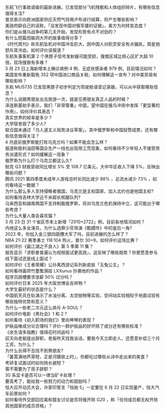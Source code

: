 东航飞行事故调查的最新进展，已发现部分飞机残骸和人体组织碎片，有哪些信息值得关注?  
普京表示向欧洲国家供应天然气将用卢布进行结算，将产生哪些影响？  
美政府辟自己的谣称，「没发现中国对俄军援的证据」，美方为何转变态度？  
你们是从俄乌战争的第几天开始，发现形势有点不对劲的？  
有什么短篇但脑洞大开的故事值得分享？  
《时代周刊》称东航坠机对中国冲击巨大，因中国人对航空安全有点偏执，周星驰怒斥其冷血，如何评价该报道？  
东航失事客机第 2 个黑匣子信号发射器可能受损，搜救区域比核心区扩大超 10 倍，现场搜救有多难？  
3 月 23 日上海新增本土确诊病例 4 例、无症状感染者 979 例，目前情况如何？  
美国宣布重新豁免 352 项中国进口商品关税，如何理解这一宣布？对中美贸易有哪些影响？  
东航 MU5735 已发现黑匣子初步判定为驾驶舱语音记录器，可以从中获取哪些信息？  
为什么说跟男朋友出去旅游一次，就是见男朋友真正人品的时候？  
泽连斯基助手表示，我们「非常尊重」中国，望中国在俄乌冲突中发挥「更显著的作用」，如何评价其表态？  
真实世界的帧率是多少？  
大学宿舍毁了多少人?  
联合国未通过「乌人道主义局势决议草案」，其中俄罗斯和中国投赞成票，还有哪些信息值得关注？  
4 月底前俄罗斯能打败乌克兰吗？如果不能会怎么样？  
报道称胜利油田等国企生产一线也出现用工荒现象，如何看待不少年轻人不接受劳务派遣形式？如何缓解这一现象？  
俄罗斯为什么打个乌克兰都这么久?  
耐克 Q3 财报营收同比增长 5% 至 108.7 亿美元，大中华区收入下降 5%，反映出哪些问题？  
腾讯 2021 第四季度未成年人游戏总时长同比减少 88% ，总流水减少 73% ，如何看待这一数据？  
为什么那么多人支持侵略者俄国，乌克兰是主权国家，加入北约也是他国主权?  
如何看待吉林大学近千米超长核酸队列?  
马来西亚和越南两国不支持制裁俄罗斯，将对乌克兰危机保持中立，这可能出于哪些考虑？  
为什么大量人类会喜欢猫？  
3 月 23 日 31 个省区市本土新增「2010+2722」例，目前各地情况如何？  
内地这么多女演员，为什么选蔡少芬饰演《甄嬛传》中的皇后一角?  
2022 年，你加入金三银四跳槽大军了吗，目前进展的怎么样了？  
NBA 21-22 赛季勇士 118:104 热火，普尔 30+9，如何评价这场比赛？  
如何评价《画江湖之不良人》第 5 季第 11 集？  
报告显示「求职者普遍认为视频面试更高效」，这反映了哪些趋势？你更愿意参与线下面试还是线上面试？  
如何评价《王者荣耀》公孙离西游记系列新皮肤「玉兔公主」？  
如何看待画师竹墨繁漪挂 LXXunus 抄袭他的作品？  
程序员跳槽要求涨薪 50% 过分吗？  
如何评价日本 2025 年大阪世博会吉祥物？  
大学生最好的状态是什么？  
中国航天员在轨演示了水油分离、太空抛物等实验，空间站实验相较于地面试验有哪些独特优势和意义？  
为什么一些老二次元这么排斥 A-SOUL？  
如何评价电影《黑社会》1 和 2？  
如何看待《初入职场的我们》里向琴琴的表现？  
护肤品唯成分论合理吗？评价一款护肤品的好坏除了成分还有哪些标准？  
《余生请多指教》值得花时间追吗？  
前天向老板提出辞职，老板昨天找我谈话，要我今天立即走人，还愿意补偿三个月工资，为什么？  
为什么长得不丑找不到男朋友?  
「蒌蒿满地芦芽短，正是河豚欲上时」，你都吃过哪些从诗中走出来的美食？  
考研复试面试时如何扬长避短？  
需不需要为了孩子辞职？  
30 系显卡是否可以一律当矿卡处理？  
要高考了，能给我一些努力的动力和鼓励吗？  
恒大召开动员大会，许家印誓言「恒驰 5」一定要在 6 月 22 日实现量产，恒大汽车前景如何？  
如何看待外交部回应美和盟友讨论是否将俄开除 G20 ，称「任何成员都无权开除其他国家的成员资格」？  
